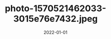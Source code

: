 ---
title: "photo-1570521462033-3015e76e7432.jpeg"
src: "../../assets/images/photo-1570521462033-3015e76e7432.jpeg"
date: 2022-01-01
---